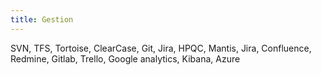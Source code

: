 ```yaml
---
title: Gestion
---
```


SVN, TFS, Tortoise, ClearCase, Git, Jira,
HPQC, Mantis, Jira, Confluence, Redmine,
Gitlab, Trello, Google analytics, Kibana, Azure
